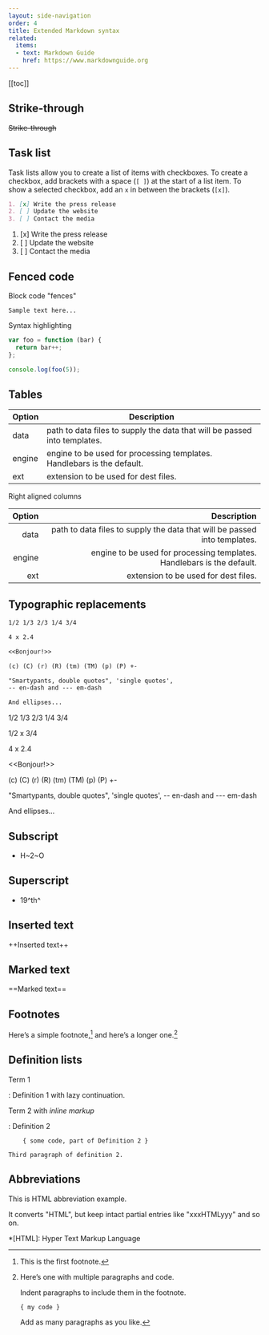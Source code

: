 ```yaml
---
layout: side-navigation
order: 4
title: Extended Markdown syntax
related:
  items:
  - text: Markdown Guide
    href: https://www.markdownguide.org
---
```

[[toc]]

## Strike-through

~~Strike-through~~

## Task list

Task lists allow you to create a list of items with checkboxes. To create a checkbox, add brackets with a space (`[ ]`) at the start of a list item. To show a selected checkbox, add an `x` in between the brackets (`[x]`).

```markdown
1. [x] Write the press release
2. [ ] Update the website
3. [ ] Contact the media
```

1. [x] Write the press release
2. [ ] Update the website
3. [ ] Contact the media

## Fenced code

Block code "fences"

```
Sample text here...
```

Syntax highlighting

```js
var foo = function (bar) {
  return bar++;
};

console.log(foo(5));
```

## Tables

| Option | Description |
| ------ | ----------- |
| data   | path to data files to supply the data that will be passed into templates. |
| engine | engine to be used for processing templates. Handlebars is the default. |
| ext    | extension to be used for dest files. |

Right aligned columns

| Option | Description |
| ------:| -----------:|
| data   | path to data files to supply the data that will be passed into templates. |
| engine | engine to be used for processing templates. Handlebars is the default. |
| ext    | extension to be used for dest files. |

## Typographic replacements

```markdown
1/2 1/3 2/3 1/4 3/4

4 x 2.4

<<Bonjour!>>

(c) (C) (r) (R) (tm) (TM) (p) (P) +-

"Smartypants, double quotes", 'single quotes',
-- en-dash and --- em-dash

And ellipses...
```

1/2 1/3 2/3 1/4 3/4

1/2 x 3/4

4 x 2.4

<<Bonjour!>>

(c) (C) (r) (R) (tm) (TM) (p) (P) +-

"Smartypants, double quotes", 'single quotes',
-- en-dash and --- em-dash

And ellipses...

## Subscript

- H~2~O

## Superscript

- 19^th^

## Inserted text

++Inserted text++

## Marked text

==Marked text==

## Footnotes

Here’s a simple footnote,[^1] and here’s a longer one.[^big note]

[^1]: This is the first footnote.

[^big note]: Here’s one with multiple paragraphs and code.

    Indent paragraphs to include them in the footnote.

        { my code }

    Add as many paragraphs as you like.

## Definition lists

Term 1

: Definition 1
with lazy continuation.

Term 2 with *inline markup*

: Definition 2

        { some code, part of Definition 2 }

    Third paragraph of definition 2.

## Abbreviations

This is HTML abbreviation example.

It converts "HTML", but keep intact partial entries like "xxxHTMLyyy" and so on.

*[HTML]: Hyper Text Markup Language
